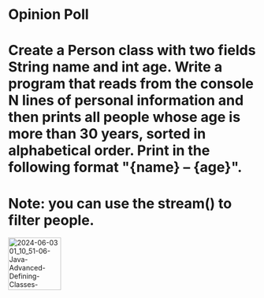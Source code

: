 # Opinion Poll
# Create a Person class with two fields String name and int age. Write a program that reads from the console N lines of personal information and then prints all people whose age is more than 30 years, sorted in alphabetical order. Print in the following format "{name} – {age}".
# Note: you can use the stream() to filter people.



<img width="107" alt="2024-06-03 01_10_51-06-Java-Advanced-Defining-Classes-Exercises-eng - Word" src="https://github.com/svetlanasieber/Software-Engineering--Path-SoftUni/assets/135451084/c72df45b-6125-4401-87ce-8c664a75671a">


